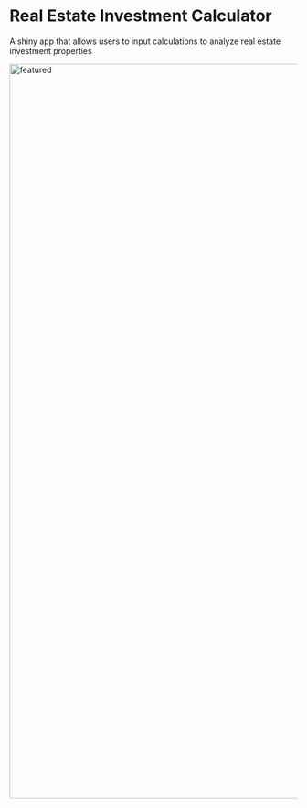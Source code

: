 # Real Estate Investment Calculator
A shiny app that allows users to input calculations to analyze real estate investment properties

<img width="1286" alt="featured" src="https://user-images.githubusercontent.com/36116239/202075303-c9f94168-129e-4871-bc1a-3061959c8da5.png">

